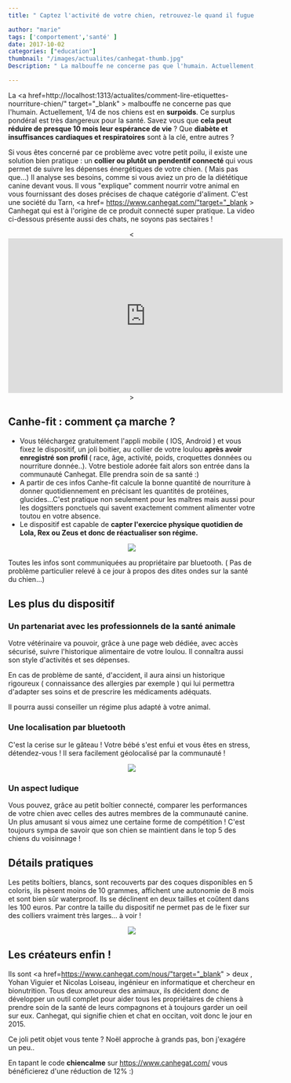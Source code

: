 ```yaml
---
title: " Captez l'activité de votre chien, retrouvez-le quand il fugue : un clic, un boitier   "

author: "marie"
tags: ['comportement','santé' ]
date: 2017-10-02
categories: ["education"]
thumbnail: "/images/actualites/canhegat-thumb.jpg"
Description: " La malbouffe ne concerne pas que l'humain. Actuellement, 1/4 de nos chiens est en surpoids. Ce surplus pondéral est très dangereux pour la santé. Savez vous que cela peut réduire de presque 10 mois leur espérance de vie ? Que diabète et insuffisances cardiaques et respiratoires sont à la clé, entre autres ?  "

---
```


La <a href=http://localhost:1313/actualites/comment-lire-etiquettes-nourriture-chien/" target="_blank" > malbouffe </a> ne concerne pas que l'humain. Actuellement, 1/4 de nos chiens est en <b>surpoids</b>. Ce surplus pondéral est très dangereux pour la santé. Savez vous que <b>cela peut réduire de presque 10 mois leur espérance de vie</b> ? Que <b>diabète et insuffisances cardiaques et respiratoires</b> sont à la clé, entre autres ?

Si vous êtes concerné par ce problème avec votre petit poilu, il existe une solution bien pratique : un <b>collier ou plutôt un pendentif connecté </b> qui vous permet de suivre les dépenses énergétiques de votre chien. ( Mais pas que...) Il analyse ses besoins, comme si vous aviez un pro de la diététique canine devant vous. Il vous "explique" comment nourrir votre animal en vous fournissant des doses précises de chaque catégorie d'aliment.
C'est une société du Tarn, <a href= https://www.canhegat.com/"target="_blank > Canhegat </a> qui est à l'origine de ce produit connecté super pratique.
La video ci-dessous présente aussi des chats, ne soyons pas sectaires !


<p align="center"><<iframe width="560" height="315" src="https://www.youtube.com/embed/NWS1pLMFgX0" frameborder="0" allowfullscreen></iframe>></p>




## Canhe-fit : comment ça marche ? ##

<ul><li>Vous téléchargez gratuitement l'appli mobile ( IOS, Android ) et vous fixez le dispositif, un joli boitier, au collier de votre loulou <b>après avoir enregistré son profil </b>( race, âge, activité, poids, croquettes données ou nourriture donnée..). Votre bestiole adorée fait alors son entrée dans la communauté Canhegat. Elle prendra soin de sa santé :)</li>
<li> A partir de ces infos Canhe-fit calcule la bonne quantité de nourriture à donner quotidiennement en précisant les quantités de protéines, glucides...C'est pratique non seulement pour les maîtres mais aussi pour les dogsitters ponctuels qui savent exactement comment alimenter votre toutou en votre absence.</li>
<li>Le dispositif est capable de <b>capter l'exercice physique quotidien de Lola, Rex ou Zeus et donc de réactualiser son régime.</b> </li></ul>

<p align="center"><img src="/images/actualites/can-activites.jpg" class="img-responsive"></p>


Toutes les infos sont communiquées au propriétaire par bluetooth. ( Pas de problème particulier relevé à ce jour à propos des dites ondes sur la santé du chien...)





## Les plus du dispositif ##

### Un partenariat avec les professionnels de la santé animale ###

Votre vétérinaire va pouvoir, grâce à une page web dédiée, avec accès sécurisé, suivre l'historique alimentaire de votre loulou. Il connaîtra aussi son style d'activités et ses dépenses.

En cas de problème de santé, d'accident, il aura ainsi un historique rigoureux ( connaissance des allergies par exemple ) qui lui permettra d'adapter ses soins et de prescrire les médicaments adéquats.

Il pourra aussi conseiller un régime plus adapté à votre animal.

### Une localisation par bluetooth ###
C'est la cerise sur le gâteau ! Votre bébé s'est enfui et vous êtes en stress, détendez-vous ! Il sera facilement géolocalisé par la communauté !



<p align="center"><img src="/images/actualites/icone_lost-canhe-fit.png" class="img-responsive"></p>



### Un aspect ludique ###
Vous pouvez, grâce au petit boîtier connecté, comparer les performances de votre chien avec celles des autres membres de la communauté canine. Un plus amusant si vous aimez une certaine forme de compétition !
C'est toujours sympa de savoir que son chien se maintient dans le top 5 des chiens du voisinnage !




## Détails pratiques  ##

Les petits boîtiers, blancs, sont recouverts par des coques disponibles en 5 coloris, ils pèsent moins de 10 grammes, affichent une autonomie de 8 mois et sont bien sûr waterproof. Ils se déclinent en deux tailles et coûtent dans les 100 euros. Par contre la taille du dispositif ne permet pas de le fixer sur des colliers vraiment très larges... à voir !


<p align="center"><img src="/images/actualites/couluers-canhefit.jpg" class="img-responsive"></p>




## Les créateurs enfin !  ##

Ils sont <a href=https://www.canhegat.com/nous/"target="_blank" > deux </a> , Yohan Viguier et Nicolas Loiseau, ingénieur en informatique et chercheur en bionutrition. Tous deux amoureux des animaux, ils décident donc de développer un outil complet pour aider tous les propriétaires de chiens à prendre soin de la santé de leurs compagnons et à toujours garder un oeil sur eux. Canhegat, qui signifie chien et chat en occitan, voit donc le jour en 2015.

Ce joli petit objet vous tente ? Noël approche à grands pas, bon j'exagére un peu..


 En tapant le code <b>chiencalme</b> sur https://www.canhegat.com/ vous bénéficierez d'une réduction de 12% :) </b>